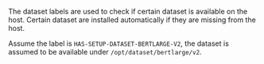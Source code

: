 
The dataset labels are used to check if certain dataset is available on the host. Certain dataset are installed automatically if they are missing from the host.

Assume the label is `HAS-SETUP-DATASET-BERTLARGE-V2`, the dataset is assumed to be available under `/opt/dataset/bertlarge/v2`.  

